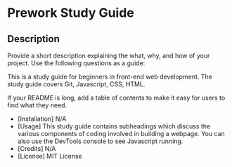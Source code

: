 # Prework Study Guide

## Description

Provide a short description explaining the what, why, and how of your project. Use the following questions as a guide:

This is a study guide for beginners in front-end web development. The study guide covers Git, Javascript, CSS, HTML.


If your README is long, add a table of contents to make it easy for users to find what they need.

- [Installation] N/A
- [Usage] This study guide contains subheadings which discuss the various components of coding involved in building a webpage. You can also use the DevTools console to see Javascript running.
- [Credits] N/A
- [License] MIT License
